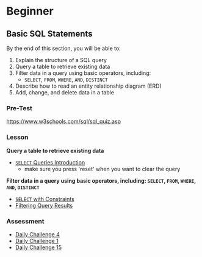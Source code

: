 # Beginner
## Basic SQL Statements
By the end of this section, you will be able to: 
1. Explain the structure of a SQL query 
1. Query a table to retrieve existing data
1. Filter data in a query using basic operators, including: 
    * `SELECT`, `FROM`, `WHERE`, `AND`, `DISTINCT`
1. Describe how to read an entity relationship diagram (ERD)
1. Add, change, and delete data in a table

### Pre-Test
https://www.w3schools.com/sql/sql_quiz.asp

### Lesson 
**Query a table to retrieve existing data**
* [`SELECT` Queries Introduction](https://sqlbolt.com/lesson/select_queries_introduction)
    * make sure you press 'reset' when you want to clear the query 

**Filter data in a query using basic operators, including: `SELECT`, `FROM`, `WHERE`, `AND`, `DISTINCT`**
* [`SELECT` with Constraints ](https://sqlbolt.com/lesson/select_queries_with_constraints)
* [Filtering Query Results](https://sqlbolt.com/lesson/filtering_sorting_query_results)
    
### Assessment 
* [Daily Challenge 4](https://www.sqlprep.com/sc_dailychallenge/daily-challenge-4/)
* [Daily Challenge 1](https://www.sqlprep.com/sc_dailychallenge/daily-challenge-1/)
* [Daily Challenge 15](https://www.sqlprep.com/sc_dailychallenge/daily-challenge-15) 

